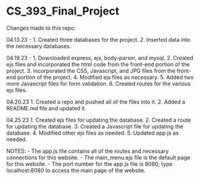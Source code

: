 # CS_393_Final_Project
Changes made to this repo:

04.13.23 - 
    1. Created three databases for the project.
    2. Inserted data into the necessary databases.

04.19.23 - 
    1. Downloaded express, ejs, body-parser, and mysql.
    2. Created ejs files and incorporated the html code from the front-end portion of the project.
    3. Incorporated the CSS, Javascript, and JPG files from the front-end portion of the project.
    4. Modified ejs files as necessary. 
    5. Added two more Javascript files for form validation. 
    6. Created routes for the various ejs files.

04.20.23
    1. Created a repo and pushed all of the files into it.
    2. Added a README.md file and updated it.

04.25.23
    1. Created ejs files for updating the database.
    2. Created a route for updating the database. 
    3. Created a Javascript file for updating the database.
    4. Modified other ejs files as needed. 
    5. Updated app.js as needed.

NOTES:
    - The app.js file contains all of the routes and necessary connections for this website.
    - The main_menu.ejs file is the default page for this website. 
    - The port number for the app.js file is 8080; type localhost:8080 to access the main page of the website.